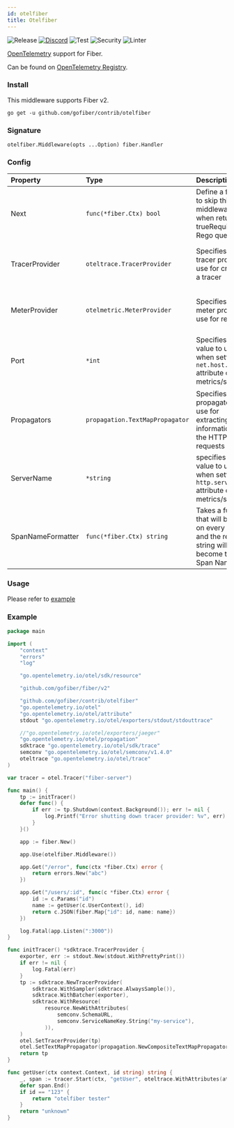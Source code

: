 ```yaml
---
id: otelfiber
title: Otelfiber
---
```


![Release](https://img.shields.io/github/v/tag/gofiber/contrib?filter=otelfiber*)
[![Discord](https://img.shields.io/discord/704680098577514527?style=flat&label=%F0%9F%92%AC%20discord&color=00ACD7)](https://gofiber.io/discord)
![Test](https://github.com/gofiber/contrib/workflows/Tests/badge.svg)
![Security](https://github.com/gofiber/contrib/workflows/Security/badge.svg)
![Linter](https://github.com/gofiber/contrib/workflows/Linter/badge.svg)

[OpenTelemetry](https://opentelemetry.io/) support for Fiber.

Can be found on [OpenTelemetry Registry](https://opentelemetry.io/registry/instrumentation-go-fiber/).

### Install

This middleware supports Fiber v2.

```
go get -u github.com/gofiber/contrib/otelfiber
```

### Signature

```
otelfiber.Middleware(opts ...Option) fiber.Handler
```

### Config


| Property          | Type                            | Description                                                                      | Default                                                             |
| :------------------ | :-------------------------------- | :--------------------------------------------------------------------------------- | :-------------------------------------------------------------------- |
| Next              | `func(*fiber.Ctx) bool`         | Define a function to skip this middleware when returned trueRequired - Rego quer | nil                                                                 |
| TracerProvider    | `oteltrace.TracerProvider`      | Specifies a tracer provider to use for creating a tracer                         | nil - the global tracer provider is used                                   |
| MeterProvider     | `otelmetric.MeterProvider`      | Specifies a meter provider to use for reporting                                     | nil - the global meter provider is used                                                             |
| Port              | `*int`                          | Specifies the value to use when setting the `net.host.port` attribute on metrics/spans                            | Required: If not default (`80` for `http`, `443` for `https`)                                                               |
| Propagators       | `propagation.TextMapPropagator` | Specifies propagators to use for extracting information from the HTTP requests                     | If none are specified, global ones will be used                                                               |
| ServerName        | `*string`                       | specifies the value to use when setting the `http.server_name` attribute on metrics/spans                                          | -                                                                   |
| SpanNameFormatter | `func(*fiber.Ctx) string`       | Takes a function that will be called on every request and the returned string will become the Span Name                                   | default formatter returns the route pathRaw |

### Usage

Please refer to [example](./example)

### Example


```go
package main

import (
	"context"
	"errors"
	"log"

	"go.opentelemetry.io/otel/sdk/resource"

	"github.com/gofiber/fiber/v2"

	"github.com/gofiber/contrib/otelfiber"
	"go.opentelemetry.io/otel"
	"go.opentelemetry.io/otel/attribute"
	stdout "go.opentelemetry.io/otel/exporters/stdout/stdouttrace"

	//"go.opentelemetry.io/otel/exporters/jaeger"
	"go.opentelemetry.io/otel/propagation"
	sdktrace "go.opentelemetry.io/otel/sdk/trace"
	semconv "go.opentelemetry.io/otel/semconv/v1.4.0"
	oteltrace "go.opentelemetry.io/otel/trace"
)

var tracer = otel.Tracer("fiber-server")

func main() {
	tp := initTracer()
	defer func() {
		if err := tp.Shutdown(context.Background()); err != nil {
			log.Printf("Error shutting down tracer provider: %v", err)
		}
	}()

	app := fiber.New()

	app.Use(otelfiber.Middleware())

	app.Get("/error", func(ctx *fiber.Ctx) error {
		return errors.New("abc")
	})

	app.Get("/users/:id", func(c *fiber.Ctx) error {
		id := c.Params("id")
		name := getUser(c.UserContext(), id)
		return c.JSON(fiber.Map{"id": id, name: name})
	})

	log.Fatal(app.Listen(":3000"))
}

func initTracer() *sdktrace.TracerProvider {
	exporter, err := stdout.New(stdout.WithPrettyPrint())
	if err != nil {
		log.Fatal(err)
	}
	tp := sdktrace.NewTracerProvider(
		sdktrace.WithSampler(sdktrace.AlwaysSample()),
		sdktrace.WithBatcher(exporter),
		sdktrace.WithResource(
			resource.NewWithAttributes(
				semconv.SchemaURL,
				semconv.ServiceNameKey.String("my-service"),
			)),
	)
	otel.SetTracerProvider(tp)
	otel.SetTextMapPropagator(propagation.NewCompositeTextMapPropagator(propagation.TraceContext{}, propagation.Baggage{}))
	return tp
}

func getUser(ctx context.Context, id string) string {
	_, span := tracer.Start(ctx, "getUser", oteltrace.WithAttributes(attribute.String("id", id)))
	defer span.End()
	if id == "123" {
		return "otelfiber tester"
	}
	return "unknown"
}
```